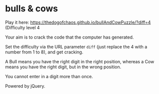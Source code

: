 # bulls & cows

Play it here: https://thedogofchaos.github.io/bullAndCowPuzzle/?diff=4 (Difficulty level 4

Your aim is to crack the code that the computer has generated.

Set the difficulty via the URL parameter `diff` (just replace the 4 with a number from 1 to 8), and get cracking.

A Bull means you have the right digit in the right position, whereas a Cow means you have the right digit, but in the wrong position.

You cannot enter in a digit more than once.

Powered by jQuery.

